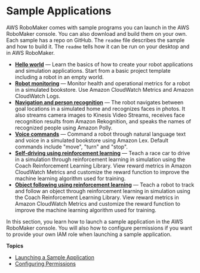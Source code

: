 # Sample Applications<a name="sample-applications"></a>

AWS RoboMaker comes with sample programs you can launch in the AWS RoboMaker console\. You can also download and build them on your own\. Each sample has a repo on GitHub\. The `readme` file describes the sample and how to build it\. The `readme` tells how it can be run on your desktop and in AWS RoboMaker\. 
+ **[Hello world](https://github.com/aws-robotics/aws-robomaker-sample-application-helloworld)** — Learn the basics of how to create your robot applications and simulation applications\. Start from a basic project template including a robot in an empty world\. 
+ **[Robot monitoring](https://github.com/aws-robotics/aws-robomaker-sample-application-cloudwatch)** — Monitor health and operational metrics for a robot in a simulated bookstore\. Use Amazon CloudWatch Metrics and Amazon CloudWatch Logs\. 
+ **[Navigation and person recognition](https://github.com/aws-robotics/aws-robomaker-sample-application-persondetection)** — The robot navigates between goal locations in a simulated home and recognizes faces in photos\. It also streams camera images to Kinesis Video Streams, receives face recognition results from Amazon Rekognition, and speaks the names of recognized people using Amazon Polly\. 
+ **[Voice commands](https://github.com/aws-robotics/aws-robomaker-sample-application-voiceinteraction)** — Command a robot through natural language text and voice in a simulated bookstore using Amazon Lex\. Default commands include "move", "turn" and "stop"\. 
+ **[Self\-driving using reinforcement learning](https://github.com/aws-robotics/aws-robomaker-sample-application-deepracer)** — Teach a race car to drive in a simulation through reinforcement learning in simulation using the Coach Reinforcement Learning Library\. View reward metrics in Amazon CloudWatch Metrics and customize the reward function to improve the machine learning algorithm used for training\. 
+ **[Object following using reinforcement learning](https://github.com/aws-robotics/aws-robomaker-sample-application-objecttracker)** — Teach a robot to track and follow an object through reinforcement learning in simulation using the Coach Reinforcement Learning Library\. View reward metrics in Amazon CloudWatch Metrics and customize the reward function to improve the machine learning algorithm used for training\. 

In this section, you learn how to launch a sample application in the AWS RoboMaker console\. You will also how to configure permissions if you want to provide your own IAM role when launching a sample application\. 

**Topics**
+ [Launching a Sample Application](sample-applications-launching.md)
+ [Configuring Permissions](sample-applications-permissions.md)